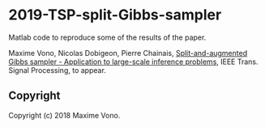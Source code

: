 # 2019-TSP-split-Gibbs-sampler
Matlab code to reproduce some of the results of the paper.

Maxime Vono, Nicolas Dobigeon, Pierre Chainais, [Split-and-augmented Gibbs sampler - Application to large-scale inference problems](https://arxiv.org/abs/1804.05809v2), IEEE Trans. Signal Processing, to appear.

Copyright
-------

Copyright (c) 2018 Maxime Vono.
